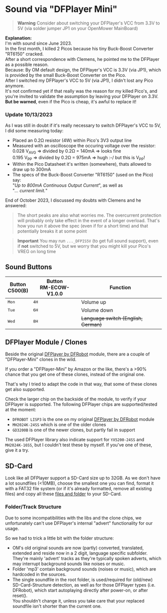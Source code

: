 # Sound via "DFPlayer Mini"

> **Warning**
> Consider about switching your DFPlayer's VCC from 3.3V to 5V
> (via solder jumper JP1 on your OpenMower MainBoard)

**Explanation:**<br>
I'm with sound since June 2023.<br>
In the first month, I killed 2 Picos because his tiny Buck-Boost Converter "RT6150" cracked.<br>
After a short correspondence with Clemens, he pointed me to the DFPlayer
as a possible reason.<br>
Because: By OM default design, the DFPlayer's VCC is 3.3V (via JP1),
which is provided by the small Buck-Boost Converter on the Pico.<br>
After I switched my DFPlayer's VCC to 5V (via JP1), I didn't lost any Pico anymore.<br>
It's not confirmed yet if that really was the reason for my killed Pico's,
and you're invited to validate the assumption by leaving your DFPlayer on 3.3V. **But be warned**, even if the Pico is cheap, it's awful to replace it! 

### Update 10/13/2023

As I was still in doubt if it's really necessary to switch DFPlayer's VCC to 5V,
I did some measuring today:

- Placed an 0.2Ω resistor (4W) within Pico's 3V3 output line
- Measured with an oscilloscope the occuring voltage over the resistor:<br>
  0.028 V<sub>AVG</sub> => divided by 0.2Ω = 140mA => looks fine<br>
  0.195 V<sub>PP</sub> => divided by 0.2Ω = 975mA => hugh :-/ but this is V<sub>PP</sub>!
- Within the Pico Datasheet it's written (somewhere), thats allowed to draw up to 300mA
- The specs of the Buck-Boost Converter "RT6150" (used on the Pico) say:<br>
  "*Up to 800mA Continuous Output Current*", as well as<br>
  "*... current limit.*"

End of October 2023, I discussed my doubts with Clemens and he answered:
> The short peaks are also what worries me. The overcurrent protection will probably only take effect in the event of a longer overload. That's how you run it above the spec (even if for a short time) and that potentially breaks it at some point

> **Important**
> You may run `..._DFPIS5V` (to get full sound support), even if **not** switched to 5V, but we worry that you might kill your Pico's VREG on long time

## Sound Buttons

| Button<br>C500(B) | Button<br>RM-ECOW-V1.0.0 | Function |
| ------ | -------- | ---
| <kbd>Mon</kbd> | <kbd>4H</kbd> | Volume up |
| <kbd>Tue</kbd> | <kbd>6H</kbd> | Volume down
| <kbd>Wed</kbd> | <kbd>8H</kbd> | ~~Language switch (English, German)~~

## DFPlayer Module / Clones

Beside the original [DFPlayer by DFRobot](https://www.dfrobot.com/product-1121.html) module, there are a couple of "DFPlayer-Mini" clones in the wild.

If you order a "DFPlayer-Mini" by Amazon or the like, there's a >90% chance that you get one of these clones, instead of the original one.

That's why I tried to adapt the code in that way, that some of these clones get also supported.

Check the larger chip on the backside of the module, to verify if your DFPlayer is supported. The following DFPlayer chips are supported/tested at the moment:

- `DFROBOT LISP3` is the one on my original [DFPlayer by DFRobot](https://www.dfrobot.com/product-1121.html) module
- `MH2024K-24SS` which is one of the older clones
- `GD3200B` is one of the newer clones, but partly fail in support

The used DFPlayer library also indicate support for `YX5200-24SS` and `MH2024K-16SS`, but I couldn't test these by myself. If you've one of these, give it a try.

## SD-Card

Look like all DFPlayer support a SD-Card size up to 32GB.
As we don't have a lot soundfiles (<10MB), choose the smallest one you can find, format it with a FAT32 file system (or if it's already formatted, remove all existing files) and copy all these [files and folder](./soundfiles/) to your SD-Card.

### Folder/Track Structure

Due to some incompatibilities with the libs and the clone chips, we unfortunately can't use DFPlayer's internal "advert" functionality for our usage.

So we had to trick a little bit with the folder structure:

- OM's old original sounds are now (partly) converted, translated, extended and reside now in a 2 digit, language specific subfolder. They're mainly 'advert' tracks as they're typically spoken adverts, which may interrupt background sounds like noises or music.
- Folder 'mp3' contain background sounds (noises or music), which are hardcoded in the sources.
- The single soundfile in the root folder, is used/required for (old/new) SD-Card-Structure detection, as well as for those DFPlayer types (i.e. DFRobot),
  which start autoplaying directly after power-on, or after reset().<br>
  You shouldn't change it, unless you take care that your replaced soundfile isn't shorter than the current one.
